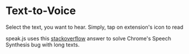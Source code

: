 
# Text-to-Voice
Select the text, you want to hear. Simply, tap on extension's icon to read


speak.js uses this [stackoverflow](https://stackoverflow.com/questions/21947730/chrome-speech-synthesis-with-longer-texts/26238763#26238763) answer to solve Chrome's Speech Synthesis bug with long texts.
